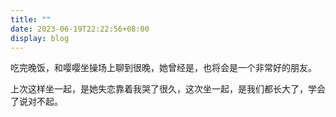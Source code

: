 ```yaml
---
title: ""
date: 2023-06-19T22:22:56+08:00
display: blog
---
```


吃完晚饭，和嘤嘤坐操场上聊到很晚，她曾经是，也将会是一个非常好的朋友。

上次这样坐一起，是她失恋靠着我哭了很久，这次坐一起，是我们都长大了，学会了说对不起。
